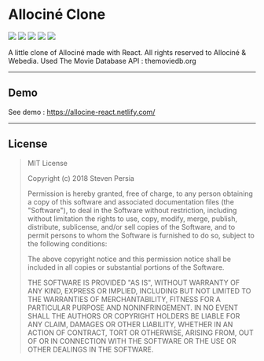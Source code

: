 # Allociné Clone
![](https://img.shields.io/github/last-commit/stevenpersia/allocine-react.svg?style=for-the-badge)
![](https://img.shields.io/snyk/vulnerabilities/github/stevenpersia/allocine-react.svg?style=for-the-badge)
![](https://img.shields.io/codeclimate/maintainability/stevenpersia/allocine-react.svg?style=for-the-badge)
![](https://img.shields.io/github/license/stevenpersia/allocine-react.svg?style=for-the-badge)
![](https://img.shields.io/badge/You%20like%20this%20repo%20%3F-star%20me-blue.svg?style=for-the-badge)

A little clone of Allociné made with React. All rights reserved to Allociné & Webedia.
Used The Movie Database API : themoviedb.org

---

## Demo
See demo : https://allocine-react.netlify.com/

---

## License

> MIT License
> 
> Copyright (c) 2018 Steven Persia
> 
> Permission is hereby granted, free of charge, to any person obtaining a copy
> of this software and associated documentation files (the "Software"), to deal
> in the Software without restriction, including without limitation the rights
> to use, copy, modify, merge, publish, distribute, sublicense, and/or sell
> copies of the Software, and to permit persons to whom the Software is
> furnished to do so, subject to the following conditions:
> 
> The above copyright notice and this permission notice shall be included in all
> copies or substantial portions of the Software.
> 
> THE SOFTWARE IS PROVIDED "AS IS", WITHOUT WARRANTY OF ANY KIND, EXPRESS OR
> IMPLIED, INCLUDING BUT NOT LIMITED TO THE WARRANTIES OF MERCHANTABILITY,
> FITNESS FOR A PARTICULAR PURPOSE AND NONINFRINGEMENT. IN NO EVENT SHALL THE
> AUTHORS OR COPYRIGHT HOLDERS BE LIABLE FOR ANY CLAIM, DAMAGES OR OTHER
> LIABILITY, WHETHER IN AN ACTION OF CONTRACT, TORT OR OTHERWISE, ARISING FROM,
> OUT OF OR IN CONNECTION WITH THE SOFTWARE OR THE USE OR OTHER DEALINGS IN THE
> SOFTWARE.
